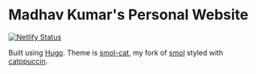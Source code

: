 # Madhav Kumar's Personal Website
[![Netlify Status](https://api.netlify.com/api/v1/badges/1b84da77-0692-40d6-8e44-507719697541/deploy-status)](https://app.netlify.com/sites/madhavrkumar/deploys)

Built using [Hugo](https://gohugo.io/). Theme is [smol-cat](/themes/smol-cat), 
my fork of [smol](https://github.com/colorchestra/smol) styled with [catppuccin](https://catppuccin.com/).
